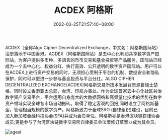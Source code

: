 ﻿---
weight: 
title: "ACDEX 阿格斯"
description: "阿格斯交易所技术发展背景源自瑞士楚格，同时设立香港亚太总部，台湾、印尼办事处"
date: 2022-03-25T21:57:40+08:00
lastmod: 2022-7-15T15:44:49+08:00
draft: false
authors: ["DongShanQing"]
featuredImage: "agesi.webp"
link: " https://acdex.io"
tags: ["交易所","ACDEX 阿格斯"]
categories: ["navigation"]
navigation: ["交易所"]
lightgallery: true
toc: true
pinned: false
recommend: false
recommend1: false
---
ACDEX（全称Algo Cipher Decentralized Exchange，中文名：阿格斯国际站）注册落地于中国香港。ACDEX（阿格斯国际站）是去中心化利润共享数字资产国际站，为客户提供多币种、多语言的币币交易和基金投资等产品服务，国际站已经成为一个去中心化、权益分红、执行高效、公开透明的数字资产国际站。用户可以在ACDEX上进行资产交易的同时，无须担心受制于平台的机制、数据安全和隐私保护，同时可以更进一步参与基金投资与平台分红。ALGO CIPHER DECENTRALIZED EXCHANGE(ACDEX)阿格斯交易所技术发展背景源自瑞士楚格，同时设立香港亚太总部，台湾、印尼办事处。作为全球首家去中心化社区共治数字资产交易平台，平台运用自身庞大的大数据网络和高频量化技术的优势在数字资产领域实现全球各市场自动搬砖。取得了稳定客观的回报,同时设立了阿格斯基金，管理相当规模的数字资产。阿格斯致力于全球SRO (自律组织)建设，目前已加入新加坡金融科技协会(SFA)并成为会员单位。阿格斯亦是香港区块链自律协会成员;更是参与了台湾区块链数字交易所自律委员会法案修订草案业成为其会员。

![agesi](C:\Users\Administrator\Desktop\7.15\agesi\agesi.webp)
